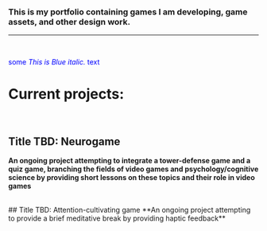 ### This is my portfolio containing games I am developing, game assets, and other design work.
<hr>
<br>

<span style="color:blue">some *This is Blue italic.* text</span>
# Current projects:
<br>

## Title TBD: Neurogame
**An ongoing project attempting to integrate a tower-defense game and a quiz game, branching the fields of video games and psychology/cognitive science by providing short lessons on these topics and their role in video games**


<br>
## Title TBD: Attention-cultivating game
**An ongoing project attempting to provide a brief meditative break by providing haptic feedback**








